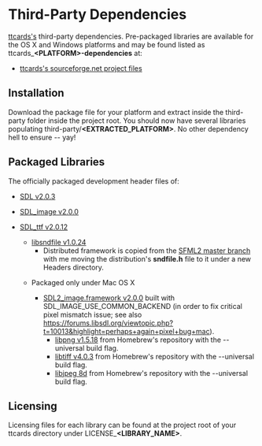 # Third-Party Dependencies #

[ttcards's](http://github.com/i8degrees/ttcards/) third-party dependencies. Pre-packaged libraries are available for the OS X and Windows platforms and may be found listed as ttcards_**\<PLATFORM\>-dependencies** at:

* [ttcards's sourceforge.net project files](http://sourceforge.net/projects/ttcards/files/)

## Installation ##

Download the package file for your platform and extract inside the third-party folder inside the project root. You should now have several libraries populating third-party/**\<EXTRACTED_PLATFORM\>**. No other dependency hell to ensure -- yay!

## Packaged Libraries ##

The officially packaged development header files of:

* [SDL v2.0.3](http://libsdl.org/)
* [SDL_image v2.0.0](http://www.libsdl.org/projects/SDL_image/)
* [SDL_ttf v2.0.12](http://www.libsdl.org/projects/SDL_ttf/)
  - [libsndfile v1.0.24](http://www.mega-nerd.com/libsndfile/)
    * Distributed framework is copied from the [SFML2 master branch](https://github.com/LaurentGomila/SFML/tree/master/) with me moving the distribution's **sndfile.h** file to it under a new Headers directory.

  * Packaged only under Mac OS X

    * [SDL2_image.framework v2.0.0](http://libsdl.org/projects/SDL_image) built with SDL_IMAGE_USE_COMMON_BACKEND (in order to fix critical pixel mismatch issue; see also https://forums.libsdl.org/viewtopic.php?t=10013&highlight=perhaps+again+pixel+bug+mac).
      * [libpng v1.5.18](https://github.com/Homebrew/homebrew/commits/master/Library/Formula/libpng.rb) from Homebrew's repository with the --universal build flag.
      * [libtiff v4.0.3](https://github.com/Homebrew/homebrew/commits/master/Library/Formula/libtiff.rb) from Homebrew's repository with the --universal build flag.
      * [libjpeg 8d](https://github.com/Homebrew/homebrew/commits/master/Library/Formula/jpeg.rb) from Homebrew's repository with the --universal build flag.

## Licensing ##

Licensing files for each library can be found at the project root of your ttcards directory under LICENSE_**\<LIBRARY_NAME\>**.
